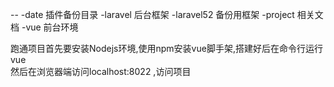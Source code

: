 --
-date 插件备份目录
-laravel 后台框架
-laravel52 备份用框架
-project 相关文档
-vue 前台环境

跑通项目首先要安装Nodejs环境,使用npm安装vue脚手架,搭建好后在命令行运行vue<br />
然后在浏览器端访问localhost:8022 ,访问项目

